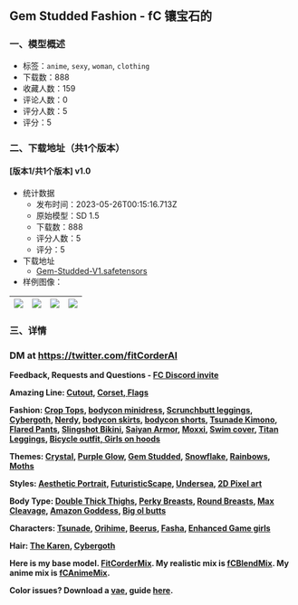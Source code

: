 ## Gem Studded Fashion - fC  镶宝石的
### 一、模型概述

- 标签：`anime`, `sexy`, `woman`, `clothing`
- 下载数：888
- 收藏人数：159
- 评论人数：0
- 评分人数：5
- 评分：5

### 二、下载地址（共1个版本）

#### [版本1/共1个版本] v1.0

- 统计数据
  - 发布时间：2023-05-26T00:15:16.713Z
  - 原始模型：SD 1.5
  - 下载数：888
  - 评分人数：5
  - 评分：5
- 下载地址
  - [Gem-Studded-V1.safetensors](https://civitai.com/api/download/models/81243)
- 样例图像：

| <img src="https://image.civitai.com/xG1nkqKTMzGDvpLrqFT7WA/7796b0b1-b86f-4657-8a28-8868e5cb5c72/width=450/952936.jpeg" /> | <img src="https://image.civitai.com/xG1nkqKTMzGDvpLrqFT7WA/ec72d6ce-21a9-4147-a42b-96d624a006b2/width=450/912709.jpeg" /> | <img src="https://image.civitai.com/xG1nkqKTMzGDvpLrqFT7WA/0c1d9c3c-1ccb-41fc-b00c-9f39a67a7e37/width=450/912701.jpeg" /> | <img src="https://image.civitai.com/xG1nkqKTMzGDvpLrqFT7WA/d30acb2f-4dc9-414c-be6d-650be0ffe4a6/width=450/912713.jpeg" /> |
| ---- | ---- | ---- | ---- |


### 三、详情
<h3 id="dm-at-httpstwittercomfitcorderai"><strong><span>DM at </span></strong><a target="_blank" rel="ugc" href="https://twitter.com/fitCorderAI"><strong><span>https://twitter.com/fitCorderAI</span></strong></a></h3><p><strong><span>Feedback, Requests and Questions - </span></strong><a target="_blank" rel="ugc" href="https://discord.gg/v8wqjWc9Eh"><strong><span>FC Discord invite</span></strong></a></p><p><strong><span>Amazing Line: </span></strong><a target="_blank" rel="ugc" href="https://civitai.com/models/77247/amazing-cutout-dresses"><strong><span>Cutout</span></strong></a><strong><span>, </span></strong><a target="_blank" rel="ugc" href="https://civitai.com/models/77113/amazing-corsets"><strong><span>Corset</span></strong></a><strong><span>,</span></strong><a target="_blank" rel="ugc" href="https://civitai.com/models/77113/amazing-corsets"><strong><span> </span></strong></a><a target="_blank" rel="ugc" href="https://civitai.com/models/78271/amazing-flag-fashion-murica-edition-fc"><strong><span>Flags</span></strong></a></p><p><strong><span>Fashion: </span></strong><a target="_blank" rel="ugc" href="https://civitai.com/models/57287/crop-tops-fc-lora"><strong><span>Crop Tops</span></strong></a><strong><span>, </span></strong><a target="_blank" rel="ugc" href="https://civitai.com/models/54274/choker-minidress-fc-clothing-lora"><strong><span>bodycon minidress</span></strong></a><strong><span>, </span></strong><a target="_blank" rel="ugc" href="https://civitai.com/models/54175/scrunchbutt-leggings-fc-clothing-lora"><strong><span>Scrunchbutt leggings</span></strong></a><strong><span>, </span></strong><a target="_blank" rel="ugc" href="https://civitai.com/models/60015/cybergoth-fc-lora"><strong><span>Cybergoth</span></strong></a><strong><span>, </span></strong><a target="_blank" rel="ugc" href="https://civitai.com/models/54387/nerdy-aesthetic-fc-lora"><strong><span>Nerdy</span></strong></a><strong><span>, </span></strong><a target="_blank" rel="ugc" href="https://civitai.com/models/65656/bodycon-skirts-pencil-skirt-fc-lora"><strong><span>bodycon skirts</span></strong></a><strong><span>, </span></strong><a target="_blank" rel="ugc" href="https://civitai.com/models/66040/bodycon-shorts-fc"><strong><span>bodycon shorts</span></strong></a><strong><span>, </span></strong><a target="_blank" rel="ugc" href="https://civitai.com/models/72417/tsunade-outfit-fc-lora"><strong><span>Tsunade Kimono</span></strong></a><strong><span>,</span></strong><a target="_blank" rel="ugc" href="https://civitai.com/models/73267/flared-drawstring-pants"><strong><span> Flared Pants</span></strong></a><strong><span>, </span></strong><a target="_blank" rel="ugc" href="https://civitai.com/models/73551"><strong><span>Slingshot Bikini</span></strong></a><strong><span>, </span></strong><a target="_blank" rel="ugc" href="https://civitai.com/models/73793/female-saiyan-battle-armor-fc-lora"><strong><span>Saiyan Armor</span></strong></a><strong><span>, </span></strong><a target="_blank" rel="ugc" href="https://civitai.com/models/67355/moxxi-outfit-fc-lora"><strong><span>Moxxi</span></strong></a><strong><span>, </span></strong><a target="_blank" rel="ugc" href="https://civitai.com/models/74265/fishnet-swim-cover"><strong><span>Swim cover</span></strong></a><strong><span>, </span></strong><a target="_blank" rel="ugc" href="https://civitai.com/models/73596/female-titan-leggings-fc-lora"><strong><span>Titan Leggings</span></strong></a><strong><span>, </span></strong><a target="_blank" rel="ugc" href="https://civitai.com/models/72546/bicycle-outfit-fc-lora"><strong><span>Bicycle outfit, </span></strong></a><a target="_blank" rel="ugc" href="https://civitai.com/models/72477/sports-cars-with-girl-on-hood-fc-lora"><strong><span>Girls on hoods</span></strong></a></p><p><strong><span>Themes: </span></strong><a target="_blank" rel="ugc" href="https://civitai.com/models/76256/crystal-fashion-fc-lora"><strong><span>Crystal</span></strong></a><strong><span>, </span></strong><a target="_blank" rel="ugc" href="https://civitai.com/models/76385/glowing-purple-fashion-fc"><strong><span>Purple Glow</span></strong></a><strong><span>, </span></strong><a target="_blank" rel="ugc" href="https://civitai.com/models/76468/gem-studded-fashion-fc"><strong><span>Gem Studded</span></strong></a><strong><span>, </span></strong><a target="_blank" rel="ugc" href="https://civitai.com/models/76536/snowflake-fashion-fc"><strong><span>Snowflake</span></strong></a><strong><span>, </span></strong><a target="_blank" rel="ugc" href="https://civitai.com/models/76729/rainbow-magic-fashion-fc"><strong><span>Rainbows</span></strong></a><strong><span>, </span></strong><a target="_blank" rel="ugc" href="https://civitai.com/models/78348?modelVersionId=83145"><strong><span>Moths</span></strong></a></p><p><strong><span>Styles: </span></strong><a target="_blank" rel="ugc" href="https://civitai.com/models/54387/aesthetic-portrait-fc-lora"><strong><span>Aesthetic Portrait</span></strong></a><strong><span>, </span></strong><a target="_blank" rel="ugc" href="https://civitai.com/models/58764/futuristicscape-lora"><strong><span>FuturisticScape</span></strong></a><strong><span>, </span></strong><a target="_blank" rel="ugc" href="https://civitai.com/models/59994/undersea-depths-fc-lora"><strong><span>Undersea</span></strong></a><strong><span>, </span></strong><a target="_blank" rel="ugc" href="https://civitai.com/models/74630/2d-pixel-art-video-game-style-fc-lora"><strong><span>2D Pixel art</span></strong></a></p><p><strong><span>Body Type: </span></strong><a target="_blank" rel="ugc" href="https://civitai.com/models/63054/double-thick-thighs-pawg-ass-fbb-fc-lora"><strong><span>Double Thick Thighs</span></strong></a><strong><span>, </span></strong><a target="_blank" rel="ugc" href="https://civitai.com/models/61639/perfect-perky-breasts-and-slim-figure-fc-lora"><strong><span>Perky Breasts</span></strong></a><strong><span>, </span></strong><a target="_blank" rel="ugc" href="https://civitai.com/models/61099/perfect-full-round-breasts-and-hourglass-figure-fc-lora"><strong><span>Round Breasts</span></strong></a><strong><span>, </span></strong><a target="_blank" rel="ugc" href="https://civitai.com/models/58851/massive-breast-with-max-cleavage-fc-lora"><strong><span>Max Cleavage</span></strong></a><strong><span>, </span></strong><a target="_blank" rel="ugc" href="https://civitai.com/models/54707/amazon-goddess-fc-fbb-lora"><strong><span>Amazon Goddess</span></strong></a><strong><span>, </span></strong><a target="_blank" rel="ugc" href="https://civitai.com/models/68772/big-booty-pawg-fc-lora"><strong><span>Big ol butts</span></strong></a></p><p><strong><span>Characters: </span></strong><a target="_blank" rel="ugc" href="https://civitai.com/models/71507/tsunade-naruto-fc-lora"><strong><span>Tsunade</span></strong></a><strong><span>, </span></strong><a target="_blank" rel="ugc" href="https://civitai.com/models/71709"><strong><span>Orihime</span></strong></a><strong><span>, </span></strong><a target="_blank" rel="ugc" href="https://civitai.com/models/68920/beerus-and-beerus-outfit-dragonball-lora"><strong><span>Beerus</span></strong></a><strong><span>, </span></strong><a target="_blank" rel="ugc" href="https://civitai.com/models/74760/fasha-seripa-dragon-ball-fc-lora"><strong><span>Fasha</span></strong></a><strong><span>, </span></strong><a target="_blank" rel="ugc" href="https://civitai.com/models/74692/aerith-enhanced-breast-collection-video-game-ladies-fc-lora"><strong><span>Enhanced Game girls</span></strong></a></p><p><strong><span>Hair: </span></strong><a target="_blank" rel="ugc" href="https://civitai.com/models/74732/can-i-talk-to-your-manager-haircut-fc-lora"><strong><span>The Karen</span></strong></a><strong><span>, </span></strong><a target="_blank" rel="ugc" href="https://civitai.com/models/60015/cybergoth-fc-lora"><strong><span>Cybergoth</span></strong></a></p><p><strong><span>Here is my base model. </span></strong><a target="_blank" rel="ugc" href="https://civitai.com/models/55036/fitcordermix-16-fc"><strong><span>FitCorderMix</span></strong></a><strong><span>. My realistic mix is </span></strong><a target="_blank" rel="ugc" href="https://civitai.com/models/64541"><strong><span>fCBlendMix</span></strong></a><strong><span>. My anime mix is </span></strong><a target="_blank" rel="ugc" href="https://civitai.com/models/64548/"><strong><span>fCAnimeMix</span></strong></a><strong><span>.</span></strong></p><p><strong><span>Color issues? Download a </span></strong><a target="_blank" rel="ugc" href="https://civitai.com/models/78342/fix-your-colors-vae"><strong><span>vae</span></strong></a><strong><span>, guide </span></strong><a target="_blank" rel="ugc" href="https://civitai.com/models/78342/fix-your-colors-vae"><strong><span>here</span></strong></a><strong><span>.</span></strong></p>